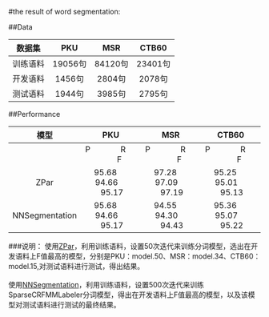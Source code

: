 #the result of word segmentation:

##Data

|数据集|PKU|MSR|CTB60|
|---|:---:|:---:|:---:|
|训练语料|19056句|84120句|23401句|
|开发语料|1456句|2804句|2078句|
|测试语料|1944句|3985句|2795句|


##Performance

|模型|PKU|MSR|CTB60|
|:---:|:---:|:---:|:---:|
||P&#160; &#160; &#160; &#160;&#160; &#160; &#160; &#160;R&#160; &#160; &#160; &#160;&#160; &#160; &#160; &#160;F|P&#160; &#160; &#160; &#160;&#160; &#160; &#160; &#160;R&#160; &#160; &#160; &#160;&#160; &#160; &#160; &#160;F|P&#160; &#160; &#160; &#160;&#160; &#160; &#160; &#160;R&#160; &#160; &#160; &#160;&#160; &#160; &#160; &#160;F|
|ZPar|95.68&#160; &#160; &#160; &#160;94.66&#160; &#160; &#160; &#160;95.17|97.28&#160; &#160; &#160; &#160;97.09&#160; &#160; &#160; &#160;97.19|95.25&#160; &#160; &#160; &#160;95.01&#160; &#160; &#160; &#160;95.13|
|NNSegmentation|95.68&#160; &#160; &#160; &#160;94.66&#160; &#160; &#160; &#160;95.17|94.55&#160; &#160; &#160; &#160;94.30&#160; &#160; &#160; &#160;94.43|95.36&#160; &#160; &#160; &#160;95.07&#160; &#160; &#160; &#160;95.22|

###说明：
使用[ZPar](https://github.com/SUTDNLP/ZPar)，利用训练语料，设置50次迭代来训练分词模型，选出在开发语料上F值最高的模型，分别是PKU：model.50、MSR：model.34、CTB60：model.15,对测试语料进行测试，得出结果。<br><br>
使用[NNSegmentation](https://github.com/SUTDNLP/NNSegmentation)，利用训练语料，设置500次迭代来训练SparseCRFMMLabeler分词模型，得出在开发语料上F值最高的模型，以及该模型对测试语料进行测试的最终结果。
